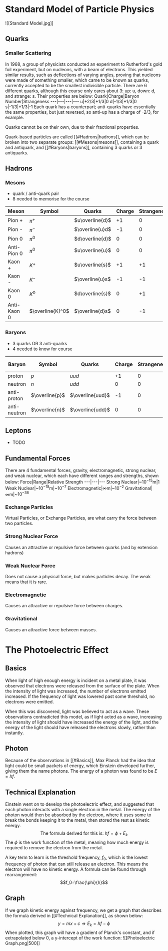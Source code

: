# Standard Model of Particle Physics
![[Standard Model.jpg]]
## Quarks
### Smaller Scattering
In 1968, a group of physicists conducted an experiment to Rutherford's gold foil experiment, but on nucleons, with a beam of electrons. This yielded similar results, such as deflections of varying angles, proving that nucleons were made of something smaller, which came to be known as quarks, currently accepted to be the smallest indivisible particle.
There are 6 different quarks, although this course only cares about 3:
up: u, down: d, and strange: s. Their properties are below:
Quark|Charge|Baryon Number|Strangeness
---|---|---|---
u|+2/3|+1/3|0
d|-1/3|+1/3|0
s|-1/3|+1/3|-1
Each quark has a counterpart; anti-quarks have essentially the same properties, but just reversed, so anti-up has a charge of -2/3, for example.

Quarks cannot be on their own, due to their fractional properties. 

Quark-based particles are called [[#Hadrons|hadrons]], which can be broken into two separate groups: [[#Mesons|mesons]], containing a quark and antiquark, and [[#Baryons|baryons]], containing 3 quarks or 3 antiquarks.

## Hadrons
### Mesons
- quark / anti-quark pair
- 8 needed to memorise for the course

Meson|Symbol|Quarks|Charge|Strangeness
---|---|---|---|---
Pion +|$\pi^+$|$u\overline{d}$|+1|0
Pion -|$\pi^-$|$\overline{u}d$|-1|0
Pion 0|$\pi^0$|$d\overline{d}$|0|0
Anti-Pion 0|$\pi^0$|$u\overline{u}$|0|0
Kaon +|$K^+$|$u\overline{s}$|+1|+1
Kaon -|$K^-$|$\overline{u}s$|-1|-1
Kaon 0|$K^0$|$d\overline{s}$|0|+1
Anti-Kaon 0|$\overline{K}^0$|$\overline{d}s$|0|-1

### Baryons
- 3 quarks OR 3 anti-quarks
- 4 needed to know for course

Baryon|Symbol|Quarks|Charge|Strangeness|Baryon Number
---|---|---|---|---|---
proton|$p$|$uud$|+1|0|+1
neutron|$n$|$udd$|0|0|+1
anti-proton|$\overline{p}$|$\overline{uud}$|-1|0|-1
anti-neutron|$\overline{n}$|$\overline{udd}$|0|0|-1
## Leptons
- TODO
## Fundamental Forces
There are 4 fundamental forces, gravity, electromagnetic, strong nuclear, and weak nuclear, which each have different ranges and strengths, shown below:
Force|Range|Relative Strength
---|---|---
Strong Nuclear|~$10^{-15}$m|$1$
Weak Nuclear|~$10^{-18}$m|~$10^{-7}$
Electromagnetic|$\infty$m|~$10^{-2}$
Gravitational|$\infty$m|~$10^{-36}$
### Exchange Particles
Virtual Particles, or Exchange Particles, are what carry the force between two particles.

### Strong Nuclear Force
Causes an attractive or repulsive force between quarks (and by extension hadrons)

### Weak Nuclear Force
Does not cause a physical force, but makes particles decay. The weak means that it is rare.

### Electromagnetic
Causes an attractive or repulsive force between charges.

### Gravitational
Causes an attractive force between masses.


# The Photoelectric Effect
## Basics
When light of high enough energy is incident on a metal plate, it was observed that electrons were released from the surface of the plate. When the intensity of light was increased, the number of electrons emitted increased. If the frequency of light was lowered past some threshold, no electrons were emitted.

When this was discovered, light was believed to act as a wave. These observations contradicted this model, as if light acted as a wave, increasing the intensity of light should have increased the energy of the light, and the energy of the light should have released the electrons slowly, rather than instantly.

## Photon
Because of the observations in [[#Basics]], Max Planck had the idea that light could be small packets of energy, which Einstein developed further, giving them the name photons. The energy of a photon was found to be $E=hf$.

## Technical Explanation
Einstein went on to develop the photoelectric effect, and suggested that each photon interacts with a single electron in the metal. The energy of the photon would then be absorbed by the electron, where it uses some to break the bonds keeping it to the metal, then stored the rest as kinetic energy.
$$\text{The formula derived for this is: }hf=\phi+E_k$$
The $\phi$ is the work function of the metal, meaning how much energy is required to remove the electron from the metal.

A key term to learn is the threshold frequency, $f_0$, which is the lowest frequency of photon that can still release an electron. This means the electron will have no kinetic energy. A formula can be found through rearrangement: $$f_0=\frac{\phi}{h}$$
## Graph
If we graph kinetic energy against frequency, we get a graph that describes the formula derived in [[#Technical Explanation]], as shown below: $$y=mx+c \Rightarrow E_k=hf-\phi$$
When plotted, this graph will have a gradient of Planck's constant, and if extrapolated below 0, a y-intercept of the work function: ![[Photoelectric Graph.png|500]]



